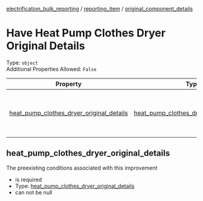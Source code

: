 


  
[electrification_bulk_reporting](electrification_bulk_reporting.md) / [reporting_item](reporting_item.md) / [original_component_details](original_component_details.md)
# Have Heat Pump Clothes Dryer Original Details
  
Type: `object`  
Additional Properties Allowed: `False`  
  

|Property|Type|Required|Format|Title|
| :---: | :---: | :---: | :---: | :---: |
|[heat_pump_clothes_dryer_original_details](#heat_pump_clothes_dryer_original_details)|[heat_pump_clothes_dryer_original_details](heat_pump_clothes_dryer_original_details.md)|:white_check_mark:||Heat Pump Clothes Dryer Original Details|

## heat_pump_clothes_dryer_original_details
  
The preexisting conditions associated with this improvement  
  

- is required
- Type: [heat_pump_clothes_dryer_original_details](heat_pump_clothes_dryer_original_details.md)
- can not be null
